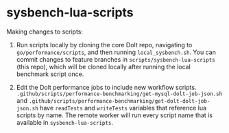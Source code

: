# sysbench-lua-scripts

Making changes to scripts:

1. Run scripts locally by cloning the core Dolt repo, navigating to `go/performance/scripts`, and then running `local_sysbench.sh`. You can commit changes to feature branches in `scripts/sysbench-lua-scripts` (this repo), which will be cloned locally after running the local benchmark script once.

2. Edit the Dolt performance jobs to include new workflow scripts. `.github/scripts/performance-benchmarking/get-mysql-dolt-job-json.sh` and `.github/scripts/performance-benchmarking/get-dolt-dolt-job-json.sh` have `readTests` and `writeTests` variables that reference lua scripts by name. The remote worker will run every script name that is available in `sysbench-lua-scripts`.
